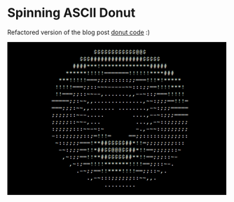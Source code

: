# Spinning ASCII Donut 
Refactored version of the  blog post [donut code](https://www.a1k0n.net/2011/07/20/donut-math.html) :)


![Spinning Donut Gif](spinningdonut.gif)
